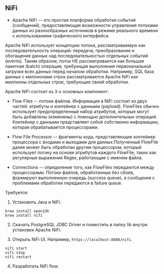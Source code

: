 ## NiFi

- Apache NiFi -- это простая платформа обработки событий (сообщений), предоставляющая возможности управления потоками данных из разнообразных источников в режиме реального времени с использованием графического интерфейса. 

Apache NiFi использует концепцию потока, рассматриваемую как последовательность операций: передача, преобразование и обогащение данных над последовательностью отдельных событий (events). Таким образом, поток НЕ рассматривается как большая пакетная (batch) операция, требующая выполнения первоначальной загрузки всех данных перед началом обработки. Например, SQL база данных с миллионами строк рассматривается Apache NiFi как миллионы отдельных строк, требующие своей обработки. 

Apache NiFi состоит из 3-х основных компонент:

- Flow Files -- потоки файлов. Информация в NiFi состоит из двух частей: атрибуты и контейнер с данными (payload). FlowFiles обычно использует предопределенный набор атрибутов, которые могут быть добавлены (изменены) с помощью дополнительных операций. Контейнер с данными представляет собой собственно информацию, которая обрабатывается процессорами.

- Flow File Processor -- фрагменты кода, представляющие контейнер процессора с входами и выходами для данных.Полученный FlowFile далее может быть обработан другим процессором, который использует логику на основе атрибутов каждого FlowFile, таких как регулярные выражения Regex, работающие с именем файла.

- Connections -- определение того, как FlowFiles передаются между процессорами. Потоки файлов, обработанные без сбоев, формируют выполненную очередь (success queue), а сообщения с проблемами обработки передаются в failure queue. 

Требуется: 

1. Установить Java и NiFi.
```
brew install openjdk
brew install nifi
```

2. Скачать PostgreSQL JDBC Driver и поместить в папку lib внутри установки Apache NiFi.

3. Открыть NiFi UI. Например, `https://localhost:8080/nifi`.

```
nifi start
nifi stop
nifi restart
```

4. Разработать NiFi flow.

